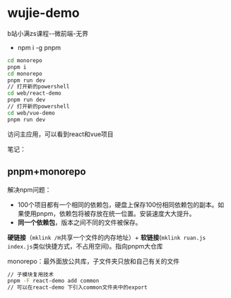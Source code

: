 # wujie-demo
b站小满zs课程--微前端-无界
- npm i -g pnpm
```bash
cd monorepo
pnpm i
cd monorepo
pnpm run dev
// 打开新的powershell
cd web/react-demo
pnpm run dev
// 打开新的powershell
cd web/vue-demo
pnpm run dev
```
访问主应用，可以看到react和vue项目

笔记：
## pnpm+monorepo

解决npm问题：

- 100个项目都有一个相同的依赖包，硬盘上保存100份相同依赖包的副本。如果使用pnpm，依赖包将被存放在统一位置。安装速度大大提升。
- **同一个依赖包**，版本之间不同的文件被保存。

**硬链接**（`mklink /H`共享一个文件的内存地址）+ **软链接**(`mklink ruan.js index.js`类似快捷方式，不占用空间)。指向pnpm大仓库



monorepo：最外面放公共库，子文件夹只放和自己有关的文件



```bash
// 子模块复用技术
pnpm -F react-demo add common
// 可以在react-demo 下引入common文件夹中的export
```
